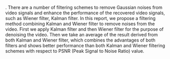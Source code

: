 . There are a number of filtering schemes to remove Gaussian noises from video signals and enhance the performance of the recovered video signals, such as Wiener filter, Kalman filter. In this report, we propose a filtering method combining Kalman and Wiener filter to remove noises from the video. First we apply Kalman filter and then Wiener filter for the purpose of denoising the video. Then we take an average of the result derived from both Kalman and Wiener filter, which combines the advantages of both filters and shows better performance than both Kalman and Wiener filtering schemes with respect to PSNR (Peak Signal to Noise Ratio) value.
